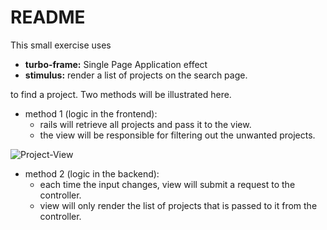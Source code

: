 # README
This small exercise uses

- **turbo-frame:** Single Page Application effect
- **stimulus:** render a list of projects on the search page.

to find a project. Two methods will be illustrated here.

- method 1 (logic in the frontend):
    - rails will retrieve all projects and pass it to the view.
    - the view will be responsible for filtering out the unwanted projects.
  
![Project-View](https://github.com/anthonybchung/hotwire_search/assets/99620815/fb2b5d3c-9ef5-425e-b738-be11cfe528bc)
  
- method 2 (logic in the backend):
  - each time the input changes, view will submit a request to the controller.
  - view will only render the list of projects that is passed to it from the controller.




